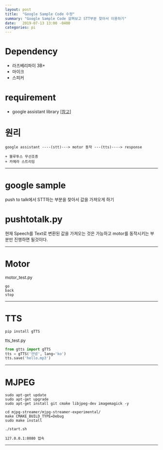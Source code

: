 ```yaml
---
layout: post
title:  "Google Sample Code 수정"
summary: "Google Sample Code 살펴보고 STT부분 찾아서 이용하기"
date:   2019-07-13 13:00 -0400
categories: pi
---
```


# Dependency
- 라즈베리파이 3B+
- 마이크
- 스피커

# requirement
- google assistant library [[참고](https://jjeamin.github.io/pi/2019/07/09/googleapi/)]

# 원리

```
google assistant ----(stt)---> motor 동작 ---(tts)----> response

+ 블루투스 무선조종
+ 카메라 스트리밍

```

---

# google sample

push to talk에서 STT하는 부분을 찾아서 값을 가져오게 하기

# pushtotalk.py

현재 Speech를 Text로 변환된 값을 가져오는 것은 가능하고 motor를 동작시키는 부분만 진행하면 될것이다.

---

# Motor

motor_test.py

```
go
back
stop
```

---

# TTS

```
pip install gTTS
```

tts_test.py

```python
from gtts import gTTS
tts = gTTS('안녕', lang='ko')
tts.save('hello.mp3')
```

---

# MJPEG

```
sudo apt-get update
sudo apt-get upgrade
sudo apt-get install git cmake libjpeg-dev imagemagick -y
```

```
cd mjpg-streamer/mjpg-streamer-experimental/
make CMAKE_BUILD_TYPE=Debug
sudo make install
```

```
./start.sh
```

```
127.0.0.1:8080 접속
```

---
